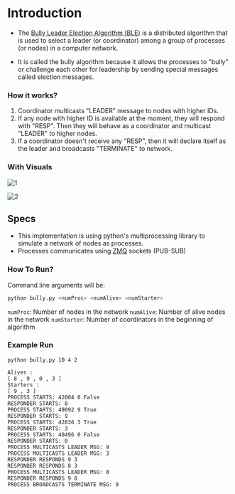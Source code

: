 # Introduction

- The [Bully Leader Election Algorithm (BLE)](https://en.wikipedia.org/wiki/Bully_algorithm) is a distributed algorithm that is used to select a leader (or coordinator) among a group of processes (or nodes) in a computer network.

- It is called the bully algorithm because it allows the processes to "bully" or challenge each other for leadership by sending special messages called election messages.

### How it works?

1. Coordinator multicasts "LEADER" message to nodes with higher IDs.
2. If any node with higher ID is available at the moment, they will respond with "RESP". Then they will behave as a coordinator and multicast "LEADER" to higher nodes.
3. If a coordinator doesn't receive any "RESP", then it will declare itself as the leader and broadcasts "TERMINATE" to network.

### With Visuals

![1](https://user-images.githubusercontent.com/68128434/214062750-75cb7a89-9a37-47be-a3ac-03f6346cc6e3.JPG)

![2](https://user-images.githubusercontent.com/68128434/214062754-a672b9e3-0cec-401f-be08-df031e962091.JPG)

## Specs

- This implementation is using python's multiprocessing library to simulate a network of nodes as processes.
- Processes communicates using [ZMQ](https://zeromq.org/languages/python/) sockets (PUB-SUB)

### How To Run?

Command line arguments will be:

```bash
python bully.py <numProc> <numAlive> <numStarter>
```

`numProc`: Number of nodes in the network
`numAlive`: Number of alive nodes in the network
`numStarter`: Number of coordinators in the beginning of algorithm

### Example Run

```
python bully.py 10 4 2
```

```
Alives :
[ 8 , 9 , 0 , 3 ]
Starters :
[ 9 , 3 ]
PROCESS STARTS: 42004 8 False
RESPONDER STARTS: 8
PROCESS STARTS: 49092 9 True
RESPONDER STARTS: 9
PROCESS STARTS: 42836 3 True
RESPONDER STARTS: 3
PROCESS STARTS: 40496 0 False
RESPONDER STARTS: 0
PROCESS MULTICASTS LEADER MSG: 9
PROCESS MULTICASTS LEADER MSG: 3
RESPONDER RESPONDS 9 3
RESPONDER RESPONDS 8 3
PROCESS MULTICASTS LEADER MSG: 8
RESPONDER RESPONDS 9 8
PROCESS BROADCASTS TERMINATE MSG: 9
```
